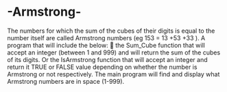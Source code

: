 # -Armstrong-
The numbers for which the sum of the cubes of their digits is equal to the number itself
are called Armstrong numbers (eg 153 = 13 +53 +33
). 
A program that will include the
below:
 the Sum_Cube function that will accept an integer (between 1 and 999)
and will return the sum of the cubes of its digits.
Or the IsArmstrong function that will accept an integer and return it
TRUE or FALSE value depending on whether the number is Armstrong or not respectively.
The main program will find and display what Armstrong numbers are in space
(1-999).
